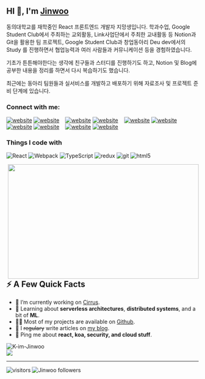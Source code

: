 <h2>HI 👋, I'm <a href="jeeenu.notion.site">Jinwoo</a></h2>
<p>동의대학교를 재학중인 React 프론트엔드 개발자 지망생입니다. 학과수업, Google Student Club에서 주최하는 교외활동, Link사업단에서 주최한 교내활동 등 Notion과 Git을 활용한 팀 프로젝트, Google Student Club과 창업동아리 Deu dev에서의 Study 를 진행하면서 협업능력과 여러 사람들과 커뮤니케이션 등을 경험하였습니다.

기초가 튼튼해야한다는 생각에 친구들과 스터디를 진행하기도 하고, Notion 및 Blog에 공부한 내용을 정리를 하면서 다시 복습하기도 했습니다.

최근에는 동아리 팀원들과 실서비스를 개발하고 배포하기 위해 자료조사 및 프로젝트 준비 단계에 있습니다.</p>

### Connect with me:

[![website](./img/globe-light.svg)](https://codestackr.com#gh-light-mode-only)
[![website](./img/globe-dark.svg)](https://codestackr.com#gh-dark-mode-only)
&nbsp;&nbsp;
[![website](./img/youtube-light.svg)](https://youtube.com/codestackr#gh-light-mode-only)
[![website](./img/youtube-dark.svg)](https://youtube.com/codestackr#gh-dark-mode-only)
&nbsp;&nbsp;
[![website](./img/twitter-light.svg)](https://twitter.com/codestackr#gh-light-mode-only)
[![website](./img/twitter-dark.svg)](https://twitter.com/codestackr#gh-dark-mode-only)
&nbsp;&nbsp;
[![website](./img/linkedin-light.svg)](https://linkedin.com/in/codeSTACKr#gh-light-mode-only)
[![website](./img/linkedin-dark.svg)](https://linkedin.com/in/codeSTACKr#gh-dark-mode-only)
&nbsp;&nbsp;
[![website](./img/instagram-light.svg)](https://instagram.com/codeSTACKr#gh-light-mode-only)
[![website](./img/instagram-dark.svg)](https://instagram.com/codeSTACKr#gh-dark-mode-only)
<!-- 여기는 기술 스택 -->
<h3>Things I code with</h3>
<p>
  <img alt="React" src="https://img.shields.io/badge/-React-45b8d8?style=flat-square&logo=react&logoColor=white" />
  <img alt="Webpack" src="https://img.shields.io/badge/-Webpack-8DD6F9?style=flat-square&logo=webpack&logoColor=white" /> 
  <img alt="TypeScript" src="https://img.shields.io/badge/-TypeScript-007ACC?style=flat-square&logo=typescript&logoColor=white" />
  <img alt="redux" src="https://img.shields.io/badge/-Redux-764ABC?style=flat-square&logo=redux&logoColor=white" />
  <img alt="git" src="https://img.shields.io/badge/-Git-F05032?style=flat-square&logo=git&logoColor=white" />
  <img alt="html5" src="https://img.shields.io/badge/-HTML5-E34F26?style=flat-square&logo=html5&logoColor=white" />
</p>
<img align="right" src="https://raw.githubusercontent.com/abhisheknaiidu/abhisheknaiidu/master/code.gif" width="500px" height="300px" />
<h2>⚡️ A Few Quick Facts</h2>
<ul>
<li>🔭 I’m currently working on <a href="https://github.com/K-im-jinwoo">Cirrus</a>.</li>
<li>🧐 Learning about <strong>serverless architectures</strong>, <strong>distributed systems</strong>, and a bit of <strong>ML</strong>.</li>
<li>👨‍💻 Most of my projects are available on <a href="https://github.com/K-im-jinwoo">Github</a>.</li>
<li>📝 I <del>regulary</del> write articles on <a href="https://blog.stanleylim.me">my blog</a>.</li>
<li>💬 Ping me about <strong>react, koa, security, and cloud stuff</strong>.</li>
</ul>


<img src="https://github-readme-stats.vercel.app/api?username=K-im-Jinwoo&show_icons=true&count_private=true" alt="K-im-Jinwoo" />

<br /> 
<img src="https://github-readme-stats.vercel.app/api/top-langs/?username=K-im-jinwoo&layout=compact)](https://github.com/K-im-jinwoo/github-readme-stats" />

<hr>
<p><img src="https://visitor-badge.glitch.me/badge?page_id=K-im-jinwoo.K-im-jinwoo" alt="visitors"> <img src="https://img.shields.io/github/followers/K-im-jinwoo?style=social" alt="Jinwoo followers" /></p>

<br />
  

